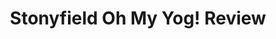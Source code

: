 ---
layout: post
categories: videos
tags: [videos]
excerpt: 
title: "Stonyfield Oh My Yog! Review"
feature_video: https://www.youtube.com/embed/ZcoVsbUBC1g
image:
    feature: 132-1.jpg
---